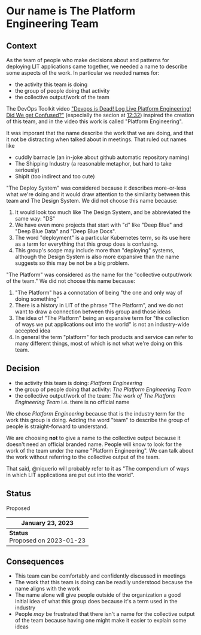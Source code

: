 # Our name is The Platform Engineering Team

## Context

As the team of people who make decisions about and patterns for deploying LIT
applications came together, we needed a name to describe some aspects of the
work. In particular we needed names for:

* the activity this team is doing
* the group of people doing that activity
* the collective output/work of the team

The DevOps Toolkit video ["Devops is Dead! Log Live Platform Engineering! Did We
get Confused?"](https://www.youtube.com/watch?v=9_v77YiSGEY) (especially the
secion at [12:32](https://youtu.be/9_v77YiSGEY?t=752)) inspired the creation of
this team, and in the video this work is called "Platform Engineering".

It was imporant that the name describe the work that we are doing, and that it
not be distracting when talked about in meetings. That ruled out names like

* cuddly barnacle (an in-joke about github automatic repository naming)
* The Shipping Industry (a reasonable metaphor, but hard to take seriously)
* ShipIt (too indirect and too cute)

"The Deploy System" was considered because it describes more-or-less what we're
doing and it would draw attention to the similarity between this team and The
Design System. We did not choose this name because:

1. It would look too much like The Design System, and be abbreviated the same
   way: "DS"
1. We have even more projects that start with "d" like "Deep Blue" and "Deep
   Blue Data" and "Deep Blue Docs".
1. The word "deployment" is a particular Kubernetes term, so its use here as a
   term for everything that this group does is confusing.
1. This group's scope may include more than "deploying" systems, although the
   Design System is also more expansive than the name suggests so this may be
   not be a big problem.

"The Platform" was considered as the name for the "collective output/work of the
team." We did not choose this name because:

1. "The Platform" has a connotation of being "the one and only way of doing
   something"
1. There is a history in LIT of the phrase "The Platform", and we do not want to
   draw a connection between this group and those ideas
1. The idea of "The Platform" being an expansive term for "the collection of
   ways we put applications out into the world" is not an industry-wide accepted
   idea
1. In general the term "platform" for tech products and service can refer to
   many different things, most of which is not what we're doing on this team.

## Decision

* the activity this team is doing: *Platform Engineering*
* the group of people doing that activity: *The Platform Engineering Team*
* the collective output/work of the team: *The work of The Platform Engineering
  Team* i.e. there is no official name

We chose *Platform Engineering* because that is the industry term for the work
this group is doing. Adding the word "team" to describe the group of people is
straight-forward to understand.

We are choosing **not** to give a name to the
collective output because it doesn't need an official branded name. People will
know to look for the work of the team under the name "Platform Engineering". We
can talk about the work without referring to the collective output of the team.

That said, @niquerio will probably refer to it as "The compendium of ways in
which LIT applications are put out into the world".

## Status

Proposed

| January 23, 2023 |
|-----------------|
| **Status** <br> Proposed on 2023-01-23 |

## Consequences

* This team can be comfortably and confidently discussed in meetings
* The work that this team is doing can be readily understood because the name
  aligns with the work
* The name alone will give people outside of the organization a good initial
  idea of what this group does because it's a term used in the industry
* People *may* be frustrated that there isn't a name for the collective output
  of the team because having one might make it easier to explain some ideas
